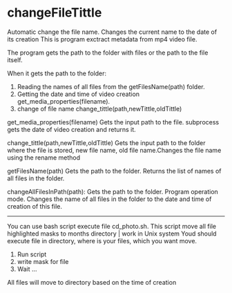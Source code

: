 # changeFileTittle
Automatic  change the file name. Changes the current name to the date of its creation
This is program exctract metadata from mp4 video file.

The program gets the path to the folder with files or the path to the file itself.

When it gets the path to the folder:
1.  Reading the names of all files from the getFilesName(path) folder.
2.  Getting the date and time of video creation get_media_properties(filename).
3. change of file name change_tittle(path,newTittle,oldTittle)

get_media_properties(filename)
Gets the input path to the file. subprocess gets the date of video creation and returns it.

change_tittle(path,newTittle,oldTittle)
Gets the input path to the folder where the file is stored, new file name, old file name.Changes the file name using the rename method

getFilesName(path)
Gets the path to the folder. Returns the list of names of all files in the folder.

changeAllFilesInPath(path):
Gets the path to the folder. Program operation mode. Changes the name of all files in the folder to the date and time of creation of this file.

---

You can use bash script execute file cd_photo.sh. This script move all file highlighted masks to months directory | work in Unix system
Youd should execute file in directory, where is your files, which you want move.
1. Run script
2. write mask for file
3. Wait ...

All files will move to directory based on the time of creation
